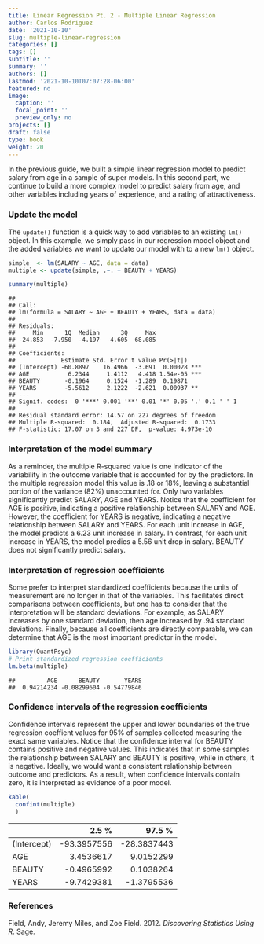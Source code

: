 ```yaml
---
title: Linear Regression Pt. 2 - Multiple Linear Regression
author: Carlos Rodriguez
date: '2021-10-10'
slug: multiple-linear-regression
categories: []
tags: []
subtitle: ''
summary: ''
authors: []
lastmod: '2021-10-10T07:07:28-06:00'
featured: no
image:
  caption: ''
  focal_point: ''
  preview_only: no
projects: []
draft: false
type: book
weight: 20
---
```


In the previous guide, we built a simple linear regression model to predict salary from age in a sample of super models. In this second part, we continue to build a more complex model to predict salary from  age, and other variables including years of experience, and a rating of attractiveness.



### Update the model
The `update()` function is a quick way to add variables to an existing `lm()` object. In this example, we simply pass in our regression model object and the added variables we want to update our model with to a new `lm()` object.

```r
simple  <- lm(SALARY ~ AGE, data = data)
multiple <- update(simple, .~. + BEAUTY + YEARS)      

summary(multiple)
```

```
## 
## Call:
## lm(formula = SALARY ~ AGE + BEAUTY + YEARS, data = data)
## 
## Residuals:
##     Min      1Q  Median      3Q     Max 
## -24.853  -7.950  -4.197   4.605  68.085 
## 
## Coefficients:
##             Estimate Std. Error t value Pr(>|t|)    
## (Intercept) -60.8897    16.4966  -3.691  0.00028 ***
## AGE           6.2344     1.4112   4.418 1.54e-05 ***
## BEAUTY       -0.1964     0.1524  -1.289  0.19871    
## YEARS        -5.5612     2.1222  -2.621  0.00937 ** 
## ---
## Signif. codes:  0 '***' 0.001 '**' 0.01 '*' 0.05 '.' 0.1 ' ' 1
## 
## Residual standard error: 14.57 on 227 degrees of freedom
## Multiple R-squared:  0.184,	Adjusted R-squared:  0.1733 
## F-statistic: 17.07 on 3 and 227 DF,  p-value: 4.973e-10
```

### Interpretation of the model summary
As a reminder, the multiple R-squared value is one indicator of the variability in the outcome variable that is accounted for by the predictors. In the multiple regression model this value is .18 or 18%, leaving a substantial portion of the variance (82%) unaccounted for. Only two variables significantly predict SALARY, AGE and YEARS. Notice that the coefficient for AGE is positive, indicating a positive relationship between SALARY and AGE. However, the coefficient for YEARS is negative, indicating a negative relationship between SALARY and YEARS. For each unit increase in AGE, the model predicts a 6.23 unit increase in salary. In contrast, for each unit increase in YEARS, the model predics a 5.56 unit drop in salary. BEAUTY does not significantly predict salary.

### Interpretation of regression coefficients
Some prefer to interpret standardized coefficients because the units of measurement are no longer in that of the variables. This facilitates direct comparisons between coefficients, but one has to consider that the interpretation will be standard deviations. For example, as SALARY increases by one standard deviation, then age increased by .94 standard deviations. Finally, because all coefficients are directly comparable, we can determine that AGE is the most important predictor in the model.

```r
library(QuantPsyc)
# Print standardized regression coefficients
lm.beta(multiple)
```

```
##         AGE      BEAUTY       YEARS 
##  0.94214234 -0.08299604 -0.54779846
```

### Confidence intervals of the regression coefficients
Confidence intervals represent the upper and lower boundaries of the true regression coeffient values for 95% of samples collected measuring the exact same variables. Notice that the confidence interval for BEAUTY contains positive and negative values. This indicates that in some samples the relationship between SALARY and BEAUTY is positive, while in others, it is negative. Ideally, we would want a consistent relationship between outcome and predictors. As a result, when confidence intervals contain zero, it is interpreted as evidence of a poor model.

```r
kable(
  confint(multiple)
  )
```

<table>
 <thead>
  <tr>
   <th style="text-align:left;">   </th>
   <th style="text-align:right;"> 2.5 % </th>
   <th style="text-align:right;"> 97.5 % </th>
  </tr>
 </thead>
<tbody>
  <tr>
   <td style="text-align:left;"> (Intercept) </td>
   <td style="text-align:right;"> -93.3957556 </td>
   <td style="text-align:right;"> -28.3837443 </td>
  </tr>
  <tr>
   <td style="text-align:left;"> AGE </td>
   <td style="text-align:right;"> 3.4536617 </td>
   <td style="text-align:right;"> 9.0152299 </td>
  </tr>
  <tr>
   <td style="text-align:left;"> BEAUTY </td>
   <td style="text-align:right;"> -0.4965992 </td>
   <td style="text-align:right;"> 0.1038264 </td>
  </tr>
  <tr>
   <td style="text-align:left;"> YEARS </td>
   <td style="text-align:right;"> -9.7429381 </td>
   <td style="text-align:right;"> -1.3795536 </td>
  </tr>
</tbody>
</table>

### References
<div id="refs" class="references">

<div id="ref-DSUR">

Field, Andy, Jeremy Miles, and Zoe Field. 2012. *Discovering Statistics Using R*. Sage.

</div>

</div>
<!-- ### Compare regression models -->
<!-- We can compare the overall fit of the simple and the multiple regression models to understand if the variance accounted for in one model is significantly higher than the other. This can be accomplished by using the `anova()`function [^1]. to determine if including additional variables if the multiple R-squared value  suggests that there is a significant improved fit of the mulitple versus the simple model.  -->
<!-- ```{r} -->
<!-- anova(simple, multiple) -->
<!-- ``` -->

<!-- ```{r, include = FALSE, eval=FALSE} -->
<!-- library(car) -->
<!-- Anova(simple, multiple, type = 3) -->

<!-- ``` -->

<!-- ### Footnotes -->
<!-- [^1]: Notice this function is a lower-case-a `anova()` and not an upper-case-A `Anova()`. While the former is a built-in base R function, the latter is included in the car package where car stands for Companion to Applied Regression.  -->
